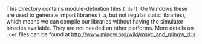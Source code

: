 This directory contains module-definition files (`.def`).
On Windows these are used to generate import libraries (`.a`, but not regular static libraries), which means we can compile our libraries without having the simulator binaries available.
They are not needed on other platforms.
More details on `.def` files can be found at http://www.mingw.org/wiki/msvc_and_mingw_dlls
